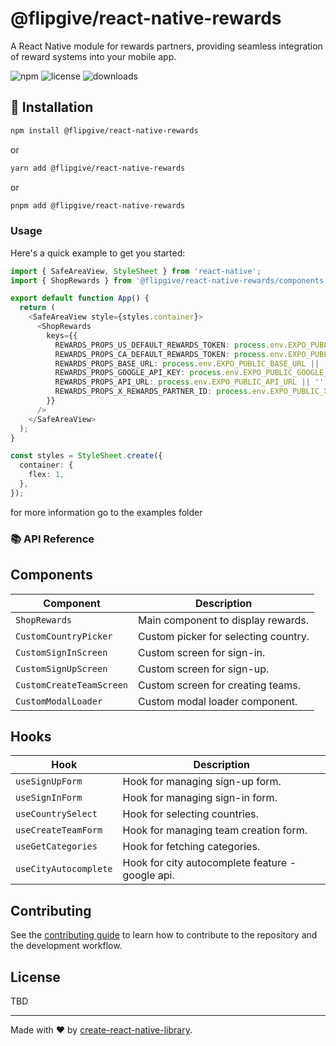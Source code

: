 # @flipgive/react-native-rewards

A React Native module for rewards partners, providing seamless integration of reward systems into your mobile app.

![npm](https://img.shields.io/npm/v/@flipgive/react-native-rewards)
![license](https://img.shields.io/npm/l/@flipgive/react-native-rewards)
![downloads](https://img.shields.io/npm/dm/@flipgive/react-native-rewards)

## 🚀 Installation

```sh
npm install @flipgive/react-native-rewards
```

or

```sh
yarn add @flipgive/react-native-rewards
```

or

```sh
pnpm add @flipgive/react-native-rewards
```

### Usage

Here's a quick example to get you started:

```ts
import { SafeAreaView, StyleSheet } from 'react-native';
import { ShopRewards } from '@flipgive/react-native-rewards/components';

export default function App() {
  return (
    <SafeAreaView style={styles.container}>
      <ShopRewards
        keys={{
          REWARDS_PROPS_US_DEFAULT_REWARDS_TOKEN: process.env.EXPO_PUBLIC_US_DEFAULT_REWARDS_TOKEN || '',
          REWARDS_PROPS_CA_DEFAULT_REWARDS_TOKEN: process.env.EXPO_PUBLIC_CA_DEFAULT_REWARDS_TOKEN || '',
          REWARDS_PROPS_BASE_URL: process.env.EXPO_PUBLIC_BASE_URL || '',
          REWARDS_PROPS_GOOGLE_API_KEY: process.env.EXPO_PUBLIC_GOOGLE_API_KEY || '',
          REWARDS_PROPS_API_URL: process.env.EXPO_PUBLIC_API_URL || '',
          REWARDS_PROPS_X_REWARDS_PARTNER_ID: process.env.EXPO_PUBLIC_X_REWARDS_PARTNER_ID || '',
        }}
      />
    </SafeAreaView>
  );
}

const styles = StyleSheet.create({
  container: {
    flex: 1,
  },
});

```

for more information go to the examples folder

### 📚 API Reference

## Components

| Component                | Description                          |
| ------------------------ | ------------------------------------ |
| `ShopRewards`            | Main component to display rewards.   |
| `CustomCountryPicker`    | Custom picker for selecting country. |
| `CustomSignInScreen`     | Custom screen for sign-in.           |
| `CustomSignUpScreen`     | Custom screen for sign-up.           |
| `CustomCreateTeamScreen` | Custom screen for creating teams.    |
| `CustomModalLoader`      | Custom modal loader component.       |

## Hooks

| Hook                  | Description                                      |
| --------------------- | ------------------------------------------------ |
| `useSignUpForm`       | Hook for managing sign-up form.                  |
| `useSignInForm`       | Hook for managing sign-in form.                  |
| `useCountrySelect`    | Hook for selecting countries.                    |
| `useCreateTeamForm`   | Hook for managing team creation form.            |
| `useGetCategories`    | Hook for fetching categories.                    |
| `useCityAutocomplete` | Hook for city autocomplete feature - google api. |

## Contributing

See the [contributing guide](CONTRIBUTING.md) to learn how to contribute to the repository and the development workflow.

## License

TBD

---

Made with ❤️ by [create-react-native-library](https://github.com/callstack/react-native-builder-bob).
